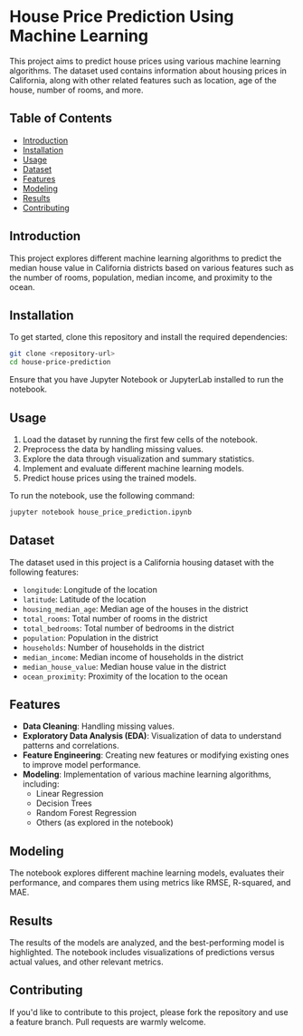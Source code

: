 # House Price Prediction Using Machine Learning

This project aims to predict house prices using various machine learning algorithms. The dataset used contains information about housing prices in California, along with other related features such as location, age of the house, number of rooms, and more.

## Table of Contents

- [Introduction](#introduction)
- [Installation](#installation)
- [Usage](#usage)
- [Dataset](#dataset)
- [Features](#features)
- [Modeling](#modeling)
- [Results](#results)
- [Contributing](#contributing)

## Introduction

This project explores different machine learning algorithms to predict the median house value in California districts based on various features such as the number of rooms, population, median income, and proximity to the ocean.

## Installation

To get started, clone this repository and install the required dependencies:

```bash
git clone <repository-url>
cd house-price-prediction
```

Ensure that you have Jupyter Notebook or JupyterLab installed to run the notebook.

## Usage

1. Load the dataset by running the first few cells of the notebook.
2. Preprocess the data by handling missing values.
3. Explore the data through visualization and summary statistics.
4. Implement and evaluate different machine learning models.
5. Predict house prices using the trained models.

To run the notebook, use the following command:

```bash
jupyter notebook house_price_prediction.ipynb
```

## Dataset

The dataset used in this project is a California housing dataset with the following features:

- `longitude`: Longitude of the location
- `latitude`: Latitude of the location
- `housing_median_age`: Median age of the houses in the district
- `total_rooms`: Total number of rooms in the district
- `total_bedrooms`: Total number of bedrooms in the district
- `population`: Population in the district
- `households`: Number of households in the district
- `median_income`: Median income of households in the district
- `median_house_value`: Median house value in the district
- `ocean_proximity`: Proximity of the location to the ocean

## Features

- **Data Cleaning**: Handling missing values.
- **Exploratory Data Analysis (EDA)**: Visualization of data to understand patterns and correlations.
- **Feature Engineering**: Creating new features or modifying existing ones to improve model performance.
- **Modeling**: Implementation of various machine learning algorithms, including:
  - Linear Regression
  - Decision Trees
  - Random Forest Regression
  - Others (as explored in the notebook)

## Modeling

The notebook explores different machine learning models, evaluates their performance, and compares them using metrics like RMSE, R-squared, and MAE.

## Results

The results of the models are analyzed, and the best-performing model is highlighted. The notebook includes visualizations of predictions versus actual values, and other relevant metrics.

## Contributing

If you'd like to contribute to this project, please fork the repository and use a feature branch. Pull requests are warmly welcome.
